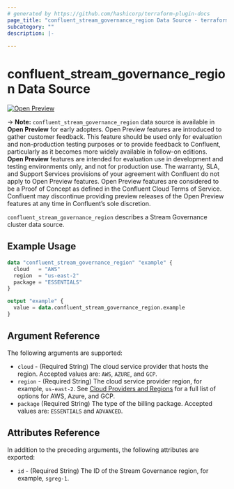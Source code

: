 ```yaml
---
# generated by https://github.com/hashicorp/terraform-plugin-docs
page_title: "confluent_stream_governance_region Data Source - terraform-provider-confluent"
subcategory: ""
description: |-
  
---
```


# confluent_stream_governance_region Data Source

[![Open Preview](https://img.shields.io/badge/Lifecycle%20Stage-Open%20Preview-%2300afba)](https://docs.confluent.io/cloud/current/api.html#section/Versioning/API-Lifecycle-Policy)

-> **Note:** `confluent_stream_governance_region` data source is available in **Open Preview** for early adopters. Open Preview features are introduced to gather customer feedback. This feature should be used only for evaluation and non-production testing purposes or to provide feedback to Confluent, particularly as it becomes more widely available in follow-on editions.  
**Open Preview** features are intended for evaluation use in development and testing environments only, and not for production use. The warranty, SLA, and Support Services provisions of your agreement with Confluent do not apply to Open Preview features. Open Preview features are considered to be a Proof of Concept as defined in the Confluent Cloud Terms of Service. Confluent may discontinue providing preview releases of the Open Preview features at any time in Confluent’s sole discretion.

`confluent_stream_governance_region` describes a Stream Governance cluster data source.

## Example Usage

```terraform
data "confluent_stream_governance_region" "example" {
  cloud   = "AWS"
  region  = "us-east-2"
  package = "ESSENTIALS"
}

output "example" {
  value = data.confluent_stream_governance_region.example
}
```

<!-- schema generated by tfplugindocs -->
## Argument Reference

The following arguments are supported:

- `cloud` - (Required String) The cloud service provider that hosts the region. Accepted values are: `AWS`, `AZURE`, and `GCP`.
- `region` - (Required String) The cloud service provider region, for example, `us-east-2`. See [Cloud Providers and Regions](https://docs.confluent.io/cloud/current/clusters/regions.html#cloud-providers-and-regions) for a full list of options for AWS, Azure, and GCP.
- `package` (Required String) The type of the billing package. Accepted values are: `ESSENTIALS` and `ADVANCED`.

## Attributes Reference

In addition to the preceding arguments, the following attributes are exported:

- `id` - (Required String) The ID of the Stream Governance region, for example, `sgreg-1`.
